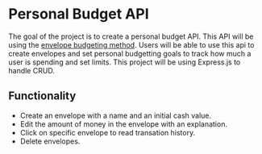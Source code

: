 # Personal Budget API
The goal of the project is to create a personal budget API. This API will be using the [envelope budgeting method](https://www.thebalancemoney.com/what-is-envelope-budgeting-1293682). Users will be able to use this api to create envelopes and set personal budgetting goals to track how much a user is spending and set limits. This project will be using Express.js to handle CRUD.

## Functionality
- Create an envelope with a name and an initial cash value.
- Edit the amount of money in the envelope with an explanation.
- Click on specific envelope to read transation history.
- Delete envelopes.

